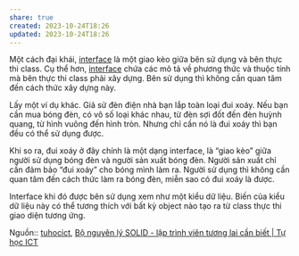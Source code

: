 ```yaml
---
share: true
created: 2023-10-24T18:26
updated: 2023-10-24T18:26
---
```

Một cách đại khái, [interface](https://tuhocict.com/lesson/cai-tien-data-acceess-su-dung-interface/) là một giao kèo giữa bên sử dụng và bên thực thi class. Cụ thể hơn, [interface](https://tuhocict.com/giai-phap-winforms-3-interface-loose-coupling/) chứa các mô tả về phương thức và thuộc tính mà bên thực thi class phải xây dựng. Bên sử dụng thì không cần quan tâm đến cách thức xây dựng này.

Lấy một ví dụ khác. Giả sử đèn điện nhà bạn lắp toàn loại đui xoáy. Nếu bạn cần mua bóng đèn, có vô số loại khác nhau, từ đèn sợi đốt đến đèn huỳnh quang, từ hình vuông đến hình tròn. Nhưng chỉ cần nó là đui xoáy thì bạn đều có thể sử dụng được.

Khi so ra, đui xoáy ở đây chính là một dạng interface, là “giao kèo” giữa người sử dụng bóng đèn và người sản xuất bóng đèn. Người sản xuất chỉ cần đảm bảo “đui xoáy” cho bóng mình làm ra. Người sử dụng thì không cần quan tâm đến cách thức làm ra bóng đèn, miễn sao có đui xoáy là được.

Interface khi đó được bên sử dụng xem như một kiểu dữ liệu. Biến của kiểu dữ liệu này có thể tương thích với bất kỳ object nào tạo ra từ class thực thi giao diện tương ứng.

Nguồn:: [tuhocict](../../../../../%E2%9A%A1Hi%E1%BB%83u%20bi%E1%BA%BFt%20s%C3%A2u/%CE%9E%20Ngu%E1%BB%93n/tuhocict.md#), [Bộ nguyên lý SOLID - lập trình viên tương lai cần biết | Tự học ICT](https://tuhocict.com/bo-nguyen-ly-solid-lap-trinh-vien-tuong-lai-can-biet/)